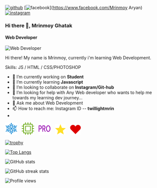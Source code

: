 [<img src='https://cdn.jsdelivr.net/npm/simple-icons@3.0.1/icons/github.svg' alt='github' height='40'>](https://github.com/MrinmoyGhatak)  [<img src='https://cdn.jsdelivr.net/npm/simple-icons@3.0.1/icons/facebook.svg' alt='facebook' height='40'>](https://www.facebook.com/Mrinmoy Aryan)  [<img src='https://cdn.jsdelivr.net/npm/simple-icons@3.0.1/icons/instagram.svg' alt='instagram' height='40'>](https://www.instagram.com/twillightmrin/) 

### Hi there 👋, Mrinmoy Ghatak
#### Web Developer
![Web Developer](https://lh3.googleusercontent.com/a-/AOh14Gj3d3bGaHztFFIBHi6o5o7m_guYZsp7d6EiJ96u3A=s288-p-rw-no)

Hi there!
My name is Mrinmoy, currently i'm learning Web Development.

Skills:  JS / HTML / CSS/PHOTOSHOP

- 🔭 I’m currently working on **Student** 
- 🌱 I’m currently learning **Javascript** 
- 👯 I’m looking to collaborate on **Instagram/Git-hub** 
- 🤔 I’m looking for help with Any Web developer who wants to help me towards my learning dev journey... 
- 💬 Ask me about Web Development 
- 📫 How to reach me: Instagram ID -- **twillightmrin** 
-  

<a href='https://archiveprogram.github.com/'><img src='https://raw.githubusercontent.com/acervenky/animated-github-badges/master/assets/acbadge.gif' width='40' height='40'></a> <a href='https://docs.github.com/en/developers'><img src='https://raw.githubusercontent.com/acervenky/animated-github-badges/master/assets/devbadge.gif' width='40' height='40'></a> <a href='https://github.com/pricing'><img src='https://raw.githubusercontent.com/acervenky/animated-github-badges/master/assets/pro.gif' width='40' height='40'></a> <a href='https://stars.github.com/'><img src='https://raw.githubusercontent.com/acervenky/animated-github-badges/master/assets/starbadge.gif' width='35' height='35'></a> <a href='https://docs.github.com/en/github/supporting-the-open-source-community-with-github-sponsors'><img src='https://raw.githubusercontent.com/acervenky/animated-github-badges/master/assets/sponsorbadge.gif' width='35' height='35'></a> 

[![trophy](https://github-profile-trophy.vercel.app/?username=MrinmoyGhatak)](https://github.com/ryo-ma/github-profile-trophy)

[![Top Langs](https://github-readme-stats.vercel.app/api/top-langs/?username=MrinmoyGhatak)](https://github.com/anuraghazra/github-readme-stats)

![GitHub stats](https://github-readme-stats.vercel.app/api?username=MrinmoyGhatak&show_icons=true)  

![GitHub streak stats](https://github-readme-streak-stats.herokuapp.com/?user=MrinmoyGhatak)  

![Profile views](https://gpvc.arturio.dev/MrinmoyGhatak)  
